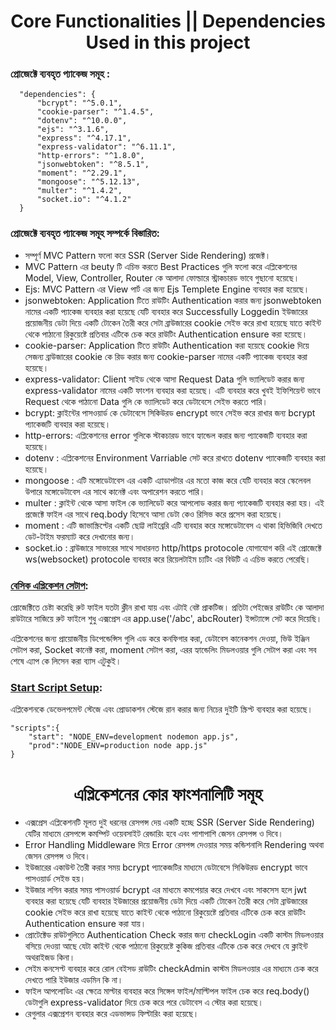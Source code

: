 <h1 align="center"> Core Functionalities || Dependencies Used in this project</h1>

### প্রোজেক্টে ব্যবহৃত প্যাকেজ সমূহ :

```
  "dependencies": {
      "bcrypt": "^5.0.1",
      "cookie-parser": "^1.4.5",
      "dotenv": "^10.0.0",
      "ejs": "^3.1.6",
      "express": "^4.17.1",
      "express-validator": "^6.11.1",
      "http-errors": "^1.8.0",
      "jsonwebtoken": "^8.5.1",
      "moment": "^2.29.1",
      "mongoose": "^5.12.13",
      "multer": "^1.4.2",
      "socket.io": "^4.1.2"
  }
```

### প্রোজেক্টে ব্যবহৃত প্যাকেজ সমূহ সম্পর্কে বিস্তারিত:

- সম্পূর্ণ MVC Pattern ফলো করে SSR (Server Side Rendering) প্রজেক্ট।
- MVC Pattern এর beuty টি এচিভ করতে Best Practices গুলি ফলো করে এপ্লিকেশনের Model, View, Controller, Router কে আলাদা ফোল্ডারে স্ট্রাকচারড ভাবে গুছানো হয়েছে।
- Ejs: MVC Pattern এর View পার্ট এর জন্য Ejs Templete Engine ব্যবহার করা হয়েছে।
- jsonwebtoken: Application টিতে রাউটিং Authentication করার জন্য jsonwebtoken নামের একটি প্যাকেজ ব্যবহার করা হয়েছে যেটি ব্যবহার করে Successfully Loggedin ইউজারের প্রয়োজনীয় ডেটা দিয়ে একটি টোকেন তৈরী করে সেটা ব্রাউজারের cookie সেইভ করে রাখা হয়েছে যাতে কাইন্ট থেকে পাঠানো রিকুয়েষ্টে প্রতিবার এটিকে চেক করে রাউটিং Authentication ensure করা হয়েছে।
- cookie-parser: Application টিতে রাউটিং Authentication করা হয়েছে cookie দিয়ে সেজন্য ব্রাউজারের cookie কে রিড করার জন্য cookie-parser নামের একটি প্যাকেজ ব্যবহার করা হয়েছে।
- express-validator: Client সাইড থেকে আসা Request Data গুলি ভ্যালিডেট করার জন্য express-validator নামের একটি ফাংশন ব্যবহার করা হয়েছে। এটি ব্যবহার করে খুবই ইফিশিয়েন্ট ভাবে Request থেকে পাঠানো Data গুলি কে ভ্যালিডেট করে ডেটাবেসে সেইভ করতে পারি।
- bcrypt: ক্লাইন্টের পাসওয়ার্ড কে ডেটাবেসে সিকিউরড encrypt ভাবে সেইভ করে রাখার জন্য bcrypt প্যাকেজটি ব্যবহার করা হয়েছে।
- http-errors: এপ্লিকেশনের error গুলিকে স্টাকচারড ভাবে হ্যান্ডেল করার জন্য প্যাকেজটি ব্যবহার করা হয়েছে।
- dotenv : এপ্লিকেশনের Environment Varriable সেট করে রাখতে dotenv প্যাকেজটি ব্যবহার করা হয়েছে।
- mongoose : এটি মঙ্গোডেটাবেস এর একটি এ্যাডাপটার এর মতো কাজ করে যেটি ব্যবহার করে স্কেলেবল উপারে মঙ্গোডেটাবেস এর সাথে কানেক্ট এবং অপারেশন করতে পারি।
- multer : ক্লাইন্ট থেকে আসা ফাইল কে ভ্যালিডেট করে আপলোড করার জন্য প্যাকেজটি ব্যবহার করা হয়। এই প্রজেক্টে ফাইল এর সাথে req.body হিসেবে আসা ডেটা কেও রিসিভ করে প্রসেস করা হয়েছে।
- moment : এটি জাভাস্ক্রিপ্টের একটি ছোট্ট লাইব্রেরি এটি ব্যবহার করে মঙ্গোডেটাবেস এ থাকা হিভিজিবি দেখতে ডেট-টাইম ফরম্যাট করে দেখানোর জন্য।
- socket.io : ব্রাউজারে সাভারের সাথে সাধারনত http/https protocole যোগাযোগ করি এই প্রোজেক্টে ws(websocket) protocole ব্যবহার করে রিয়েলটাইম চ্যটিং এর বিউটি এ এচিভ করতে পেরেছি।

### [বেসিক এপ্লিকেশন সেটাপ](https://github.com/pronazmul/chat-application-express-mvc/blob/develop/app.js):

প্রোজেক্টিতে চেষ্টা করেছি রুট ফাইল যতটা ক্লীন রাখা যায় এবং এটাই বেষ্ট প্রাকটিজ। প্রতিটা পেইজের রাউটিং কে আলাদা রাউটারে সাজিয়ে রুট ফাইলে শুধু এক্সপ্রেস এর app.use('/abc', abcRouter) ইন্সট্যান্সে সেট করে দিয়েছি।

এপ্লিকেশনের জন্য প্রায়োজনীয় ডিপেন্ডেন্সিস গুলি এড করে কনফিগার করা, ডেটাবেস কানেকশন দেওয়া, ভিউ ইঞ্জিন সেটাপ করা, Socket কানেক্ট করা, moment সেটাপ করা, এরর হ্যান্ডেলিং মিডলওয়ার গুলি সেটাপ করা এবং সব শেষে এ্যাপ কে লিসেন করা ব্যাস এটুকুই।

### [Start Script Setup](https://github.com/pronazmul/chat-application-express-mvc/blob/develop/package.json):

এপ্লিকেশনকে ডেভেলপমেন্ট স্টেজে এবং প্রোডাকশন স্টেজে রান করার জন্য নিচের দুইটি স্ক্রিপ্ট ব্যবহার করা হয়েছে।

```
"scripts":{
    "start": "NODE_ENV=development nodemon app.js",
    "prod":"NODE_ENV=production node app.js"
}
```

<h1 align="center">এপ্লিকেশনের কোর ফাংশনালিটি সমূহ</h1>

- এক্সপ্রেস এপ্লিকেশনটি মূলত দুই ধরনের রেসপন্স দেয় একটি হচ্ছে ‍SSR (Server Side Rendering) যেটির মাধ্যমে রেসপন্সে কমম্পিট ওয়েবসাইট রেন্ডারিং হবে এবং পাশাপাশি জেসন রেসপন্স ও দিবে।
- Error Handling Middleware দিয়ে Error রেসপন্স দেওয়ার সময় কন্ডিশনালি Rendering অথবা জেসন রেসপন্স ও দিবে।
- ইউজারের একাউন্ট তৈরী করার সময় bcrypt প্যাকেজটির মাধ্যমে ডেটাবেসে সিকিউরড encrypt ভাবে পাসওয়ার্ড সেইভ হয়।
- ইউজার লগিন করার সময় পাসওয়ার্ড bcrypt এর মাধ্যমে কমপেয়ার করে দেখবে এবং সাকসেস হলে jwt ব্যবহার করা হয়েছে যেটি ব্যবহার ইউজারের প্রয়োজনীয় ডেটা দিয়ে একটি টোকেন তৈরী করে সেটা ব্রাউজারের cookie সেইভ করে রাখা হয়েছে যাতে কাইন্ট থেকে পাঠানো রিকুয়েষ্টে প্রতিবার এটিকে চেক করে রাউটিং Authentication ensure করা যায়।
- প্রোটেক্টেড রাউটগুলিতে Authentication Check করার জন্য checkLogin একটি কাস্টম মিডলওয়ার বসিয়ে দেওয়া আছে যেটা কাইন্ট থেকে পাঠানো রিকুয়েষ্টে কুকিজ প্রতিবার এটিকে চেক করে দেখবে যে ক্লাইন্ট অথরাইজড কিনা।
- সেইম কনসেপ্ট ব্যবহার করে রোল বেইসড রাউটিং checkAdmin কাস্টম মিডলওয়ার এর মাধ্যমে চেক করে দেখতে পারি ইউজার এডমিন কি না।
- ফাইল আপলোডিং এর ক্ষেত্রে মাল্টার ব্যবহার করে সিঙ্গেল ফাইল/মাল্টিপল ফাইল চেক করে req.body() ডেটাগুলি express-validator দিয়ে চেক করে পরে ডেটাবেস এ স্টোর করা হয়েছে।
- রেগুলার এক্সপ্রেশন ব্যবহার করে এডভান্সড ফিল্টারিং করা হয়েছে।
